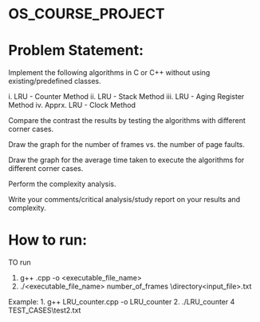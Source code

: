 # OS_COURSE_PROJECT

# Problem Statement: 

Implement the following algorithms in C or C++ without using existing/predefined classes. 

i. LRU - Counter Method
ii. LRU - Stack Method
iii. LRU - Aging Register Method
iv. Apprx. LRU - Clock Method

Compare the contrast the results by testing the algorithms with different corner cases. 

Draw the graph for the number of frames vs. the number of page faults. 

Draw the graph for the average time taken to execute the algorithms for different corner cases. 

Perform the complexity analysis.

Write your comments/critical analysis/study report on your results and complexity. 

# How to run:

TO run

1.	g++ <filename>.cpp -o <executable_file_name>
2.	./<executable_file_name> number_of_frames \directory\<input_file>.txt

Example: 
	1. 	g++ LRU_counter.cpp -o LRU_counter
	2. 	./LRU_counter 4 TEST_CASES\test2.txt
